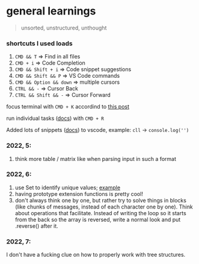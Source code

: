 # general learnings

> unsorted, unstructured, unthought

### shortcuts I used loads

1. `CMD && T` => Find in all files
2. `CMD + i` => Code Completion
3. `CMD && Shift + i` => Code snippet suggestions
4. `CMD && Shift && P` => VS Code commands
5. `CMD && Option && down` => multiple cursors
6. `CTRL && -` => Cursor Back
7. `CTRL && Shift && -` => Cursor Forward

focus terminal with `CMD + K` accordind to [this post](https://stackoverflow.com/a/43012779/6421228)

run individual tasks ([docs](https://go.microsoft.com/fwlink/?LinkId=733558)) with `CMD + R`

Added lots of snippets ([docs](https://code.visualstudio.com/docs/editor/userdefinedsnippets#:~:text=In%20Visual%20Studio%20Code%2C%20snippets,Snippet%20in%20the%20Command%20Palette)) to vscode, example: `cll` -> `console.log('')`

### 2022, 5:

1. think more table / matrix like when parsing input in such a format

### 2022, 6:

1. use Set to identify unique values; [example](https://github.com/BraedenKilburn/AdventOfCode2022/blob/master/Day%206/solution.js)
2. having prototype extension functions is pretty cool!
3. don't always think one by one, but rather try to solve things in blocks (like chunks of messages, instead of each character one by one). Think about operations that facilitate. Instead of writing the loop so it starts from the back so the array is reversed, write a normal look and put .reverse() after it.

### 2022, 7:

I don't have a fucking clue on how to properly work with tree structures.
